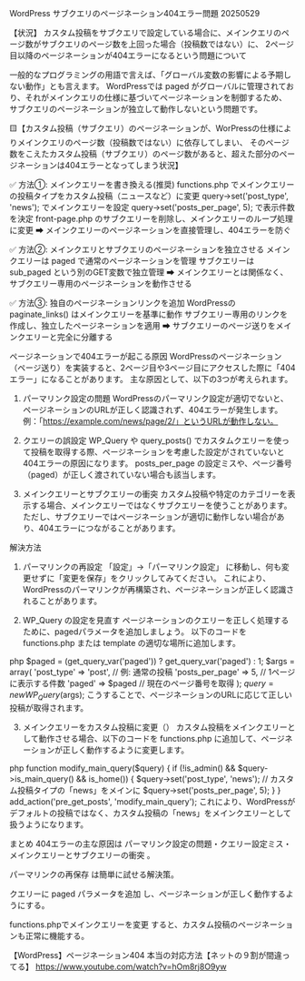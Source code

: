 WordPress サブクエリのページネーション404エラー問題 20250529

【状況】
カスタム投稿をサブクエリで設定している場合に、メインクエリのページ数がサブクエリのページ数を上回った場合（投稿数ではない）に、
2ページ目以降のページネーションが404エラーになるという問題について

一般的なプログラミングの用語で言えば、「グローバル変数の影響による予期しない動作」とも言えます。
WordPressでは paged がグローバルに管理されており、それがメインクエリの仕様に基づいてページネーションを制御するため、
サブクエリのページネーションが独立して動作しないという問題です。

🟨【カスタム投稿（サブクエリ）のページネーションが、WorPressの仕様によりメインクエリのページ数（投稿数ではない）に依存してしまい、
そのページ数をこえたカスタム投稿（サブクエリ）のページ数があると、超えた部分のページネーションは404エラーとなってしまう状況】


✅ 方法①: メインクエリーを書き換える(推奨)
functions.php でメインクエリーの投稿タイプをカスタム投稿（ニュースなど）に変更
query->set('post_type', 'news'); でメインクエリーを設定
query->set('posts_per_page', 5); で表示件数を決定
front-page.php のサブクエリーを削除し、メインクエリーのループ処理に変更 ➡ メインクエリーのページネーションを直接管理し、404エラーを防ぐ

✅ 方法②: メインクエリとサブクエリのページネーションを独立させる
メインクエリーは paged で通常のページネーションを管理
サブクエリーは sub_paged という別のGET変数で独立管理 ➡ メインクエリーとは関係なく、サブクエリー専用のページネーションを動作させる

✅ 方法③: 独自のページネーションリンクを追加
WordPressの paginate_links() はメインクエリーを基準に動作
サブクエリー専用のリンクを作成し、独立したページネーションを適用 ➡ サブクエリーのページ送りをメインクエリーと完全に分離する


ページネーションで404エラーが起こる原因
WordPressのページネーション（ページ送り）を実装すると、2ページ目や3ページ目にアクセスした際に「404エラー」になることがあります。
主な原因として、以下の3つが考えられます。

1. パーマリンク設定の問題
WordPressのパーマリンク設定が適切でないと、ページネーションのURLが正しく認識されず、404エラーが発生します。
例：「https://example.com/news/page/2/」というURLが動作しない。

2. クエリーの誤設定
WP_Query や query_posts() でカスタムクエリーを使って投稿を取得する際、ページネーションを考慮した設定がされていないと404エラーの原因になります。
posts_per_page の設定ミスや、ページ番号（paged）が正しく渡されていない場合も該当します。

3. メインクエリーとサブクエリーの衝突
カスタム投稿や特定のカテゴリーを表示する場合、メインクエリーではなくサブクエリーを使うことがあります。
ただし、サブクエリーではページネーションが適切に動作しない場合があり、404エラーにつながることがあります。

解決方法
1. パーマリンクの再設定
「設定」→「パーマリンク設定」 に移動し、何も変更せずに「変更を保存」をクリックしてみてください。 
これにより、WordPressのパーマリンクが再構築され、ページネーションが正しく認識されることがあります。

2. WP_Query の設定を見直す
ページネーションのクエリーを正しく処理するために、pagedパラメータを追加しましょう。 
以下のコードを functions.php または template の適切な場所に追加します。

php
$paged = (get_query_var('paged')) ? get_query_var('paged') : 1;
$args = array(
    'post_type' => 'post',  // 例: 通常の投稿
    'posts_per_page' => 5,   // 1ページに表示する件数
    'paged' => $paged        // 現在のページ番号を取得
);
$query = new WP_Query($args);
こうすることで、ページネーションのURLに応じて正しい投稿が取得されます。

3. メインクエリーをカスタム投稿に変更（）
カスタム投稿をメインクエリーとして動作させる場合、以下のコードを functions.php に追加して、ページネーションが正しく動作するように変更します。

php
function modify_main_query($query) {
    if (!is_admin() && $query->is_main_query() && is_home()) {
        $query->set('post_type', 'news'); // カスタム投稿タイプの「news」をメインに
        $query->set('posts_per_page', 5);
    }
}
add_action('pre_get_posts', 'modify_main_query');
これにより、WordPressがデフォルトの投稿ではなく、カスタム投稿の「news」をメインクエリーとして扱うようになります。

まとめ
404エラーの主な原因は パーマリンク設定の問題・クエリー設定ミス・メインクエリーとサブクエリーの衝突 。

パーマリンクの再保存 は簡単に試せる解決策。

クエリーに paged パラメータを追加 し、ページネーションが正しく動作するようにする。

functions.phpでメインクエリーを変更 すると、カスタム投稿のページネーションも正常に機能する。


【WordPress】ページネーション404 本当の対応方法【ネットの９割が間違ってる】
 https://www.youtube.com/watch?v=hOm8rj8O9yw